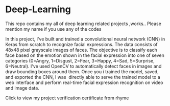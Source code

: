 # Deep-Learning
This repo contains my all of deep learning related projects ,works..
Please mention my name if you use any of the codes

In this project, I've built and trained a convolutional neural network (CNN) in Keras from scratch to recognize facial expressions. The data consists of 48x48 pixel grayscale images of faces. The objective is to classify each face based on the emotion shown in the facial expression into one of seven categories (0=Angry, 1=Disgust, 2=Fear, 3=Happy, 4=Sad, 5=Surprise, 6=Neutral). I've used OpenCV to automatically detect faces in images and draw bounding boxes around them. Once you i trained the model, saved, and exported the CNN, I was  directly able to serve the trained model to a web interface and perform real-time facial expression recognition on video and image data.

Click to view my project verification certificate from rhyme



